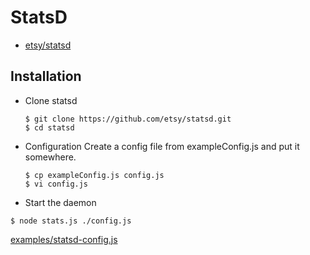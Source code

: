 # StatsD
- [etsy/statsd](https://github.com/etsy/statsd)

## Installation
- Clone statsd

  ```
  $ git clone https://github.com/etsy/statsd.git
  $ cd statsd
  ```

- Configuration
  Create a config file from exampleConfig.js and put it somewhere.
  ```
  $ cp exampleConfig.js config.js
  $ vi config.js
  ```

- Start the daemon
 
 ```
 $ node stats.js ./config.js
 ```

 [examples/statsd-config.js](examples/statsd-config.js)